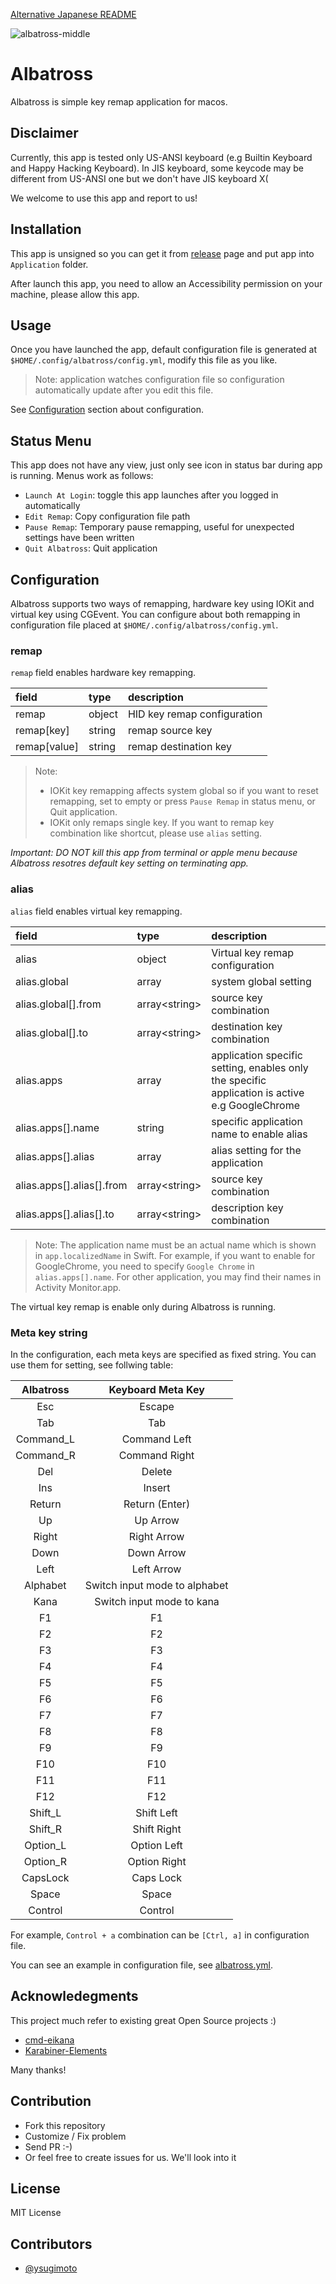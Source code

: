 [Alternative Japanese README](https://github.com/ysugimoto/Albatross/blob/master/README-JP.md)


![albatross-middle](https://user-images.githubusercontent.com/1000401/151051494-eba3d68b-fc0e-49bf-a769-8f5bd9eade7b.png)

# Albatross

Albatross is simple key remap application for macos.

## Disclaimer

Currently, this app is tested only US-ANSI keyboard (e.g Builtin Keyboard and Happy Hacking Keyboard).
In JIS keyboard, some keycode may be different from US-ANSI one but we don't have JIS keyboard X(

We welcome to use this app and report to us!

## Installation

This app is unsigned so you can get it from [release](https://github.com/ysugimoto/Albatross/releases) page and put app into `Application` folder.

After launch this app, you need to allow an Accessibility permission on your machine, please allow this app.

## Usage

Once you have launched the app, default configuration file is generated at `$HOME/.config/albatross/config.yml`, modify this file as you like.

> Note: application watches configuration file so configuration automatically update after you edit this file.

See [Configuration](#Configuration) section about configuration.

## Status Menu

This app does not have any view, just only see icon in status bar during app is running. Menus work as follows:

- `Launch At Login`: toggle this app launches after you logged in automatically
- `Edit Remap`: Copy configuration file path
- `Pause Remap`: Temporary pause remapping, useful for unexpected settings have been written
- `Quit Albatross`: Quit application

## Configuration

Albatross supports two ways of remapping, hardware key using IOKit and virtual key using CGEvent.
You can configure about both remapping in configuration file placed at `$HOME/.config/albatross/config.yml`.

### remap

`remap` field enables hardware key remapping.

| field        | type   | description                 |
|:-------------|:-------|:----------------------------|
| remap        | object | HID key remap configuration |
| remap[key]   | string | remap source key            |
| remap[value] | string | remap destination key       |

> Note:
> - IOKit key remapping affects system global so if you want to reset remapping, set to empty or press `Pause Remap` in status menu, or Quit application.
> - IOKit only remaps single key. If you want to remap key combination like shortcut, please use `alias` setting.

*Important: DO NOT kill this app from terminal or apple menu because Albatross resotres default key setting on terminating app.*

### alias

`alias` field enables virtual key remapping.

| field                     | type                | description                                                                                    |
|:--------------------------|:--------------------|:-----------------------------------------------------------------------------------------------|
| alias                     | object              | Virtual key remap configuration                                                                |
| alias.global              | array               | system global setting                                                                          |
| alias.global[].from       | array&lt;string&gt; | source key combination                                                                         |
| alias.global[].to         | array&lt;string&gt; | destination key combination                                                                    |
| alias.apps                | array               | application specific setting, enables only the specific application is active e.g GoogleChrome |
| alias.apps[].name         | string              | specific application name to enable alias                                                      |
| alias.apps[].alias        | array               | alias setting for the application                                                              |
| alias.apps[].alias[].from | array&lt;string&gt; | source key combination                                                                         |
| alias.apps[].alias[].to   | array&lt;string&gt; | description key combination                                                                    |

> Note:
> The application name must be an actual name which is shown in `app.localizedName` in Swift.
> For example, if you want to enable for GoogleChrome, you need to specify `Google Chrome` in `alias.apps[].name`.
> For other application, you may find their names in Activity Monitor.app.

The virtual key remap is enable only during Albatross is running.

### Meta key string

In the configuration, each meta keys are specified as fixed string. You can use them for setting, see follwing table:

| Albatross | Keyboard Meta Key             |
|:---------:|:-----------------------------:|
| Esc       | Escape                        |
| Tab       | Tab                           |
| Command_L | Command Left                  |
| Command_R | Command Right                 |
| Del       | Delete                        |
| Ins       | Insert                        |
| Return    | Return (Enter)                |
| Up        | Up Arrow                      |
| Right     | Right Arrow                   |
| Down      | Down Arrow                    |
| Left      | Left Arrow                    |
| Alphabet  | Switch input mode to alphabet |
| Kana      | Switch input mode to kana     |
| F1        | F1                            |
| F2        | F2                            |
| F3        | F3                            |
| F4        | F4                            |
| F5        | F5                            |
| F6        | F6                            |
| F7        | F7                            |
| F8        | F8                            |
| F9        | F9                            |
| F10       | F10                           |
| F11       | F11                           |
| F12       | F12                           |
| Shift_L   | Shift Left                    |
| Shift_R   | Shift Right                   |
| Option_L  | Option Left                   |
| Option_R  | Option Right                  |
| CapsLock  | Caps Lock                     |
| Space     | Space                         |
| Control   | Control                       |

For example, `Control + a` combination can be `[Ctrl, a]` in configuration file.

You can see an example in configuration file, see [albatross.yml](https://github.com/ysugimoto/Albatross/blob/master/Albatross/albatross.yml).

## Acknowledegments

This project much refer to existing great Open Source projects :)

- [cmd-eikana](https://github.com/iMasanari/cmd-eikana)
- [Karabiner-Elements](https://github.com/pqrs-org/Karabiner-Elements)

Many thanks!

## Contribution

- Fork this repository
- Customize / Fix problem
- Send PR :-)
- Or feel free to create issues for us. We'll look into it

## License

MIT License

## Contributors

- [@ysugimoto](https://github.com/ysugimoto)
